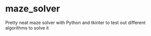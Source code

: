 # maze_solver

Pretty neat maze solver with Python and tkinter to test out different algorithms to solve it

